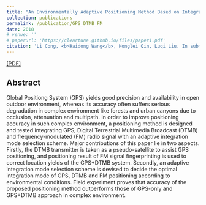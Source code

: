 ```yaml
---
title: "An Environmentally Adaptive Positioning Method Based on Integration of "
collection: publications
permalink: /publication/GPS_DTMB_FM
date: 2018
# venue: ''
# paperurl: 'https://cleartune.github.io/files/paper1.pdf'
citation: 'Li Cong, <b>Haidong Wang</b>, Honglei Qin, Luqi Liu. In submission to <i>Sensors</i>.'
---
```


[[PDF]](/files/GPS_DTMB_FM.pdf)

## Abstract
Global Positiong System (GPS) yields good precision and availability in open outdoor environment, whereas its accuracy often suffers serious degradation in complex environment like forests and urban canyons due to occlusion, attenuation and multipath. In order to improve positioning accuracy in such complex environment, a positioning method is designed and tested integrating GPS, Digital Terrestrial Multimedia Broadcast (DTMB) and frequency-modulated (FM) radio signal with an adaptive integration mode selection scheme. Major contributions of this paper lie in two aspects. Firstly, the DTMB transmitter is taken as a pseudo-satellite to assist GPS positioning, and positioning result of FM signal fingerprinting is used to correct location yields of the GPS+DTMB system. Secondly, an adaptive integration mode selection scheme is devised to decide the optimal integration mode of GPS, DTMB and FM positioning according to environmental conditions. Field experiment proves that accuracy of the proposed positioning method outperforms those of GPS-only and GPS+DTMB approach in complex environment. 
